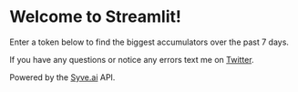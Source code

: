 # Welcome to Streamlit!

Enter a token below to find the biggest accumulators over the past 7 days.

If you have any questions or notice any errors text me on [Twitter](https://discuss.streamlit.io).

Powered by the [Syve.ai](https://www.syve.ai/) API. 
